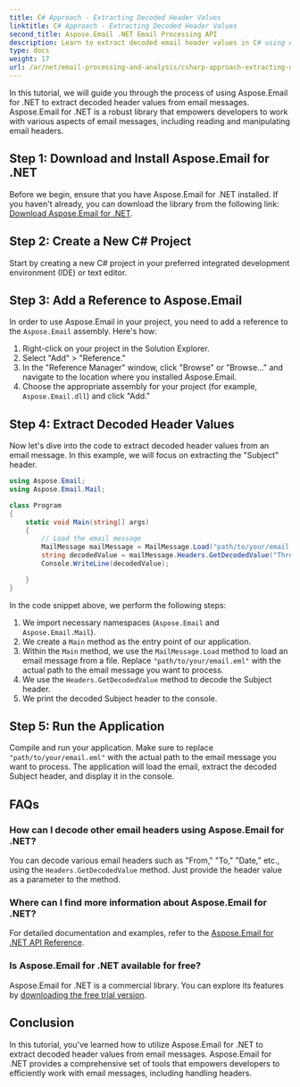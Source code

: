 ```yaml
---
title: C# Approach - Extracting Decoded Header Values
linktitle: C# Approach - Extracting Decoded Header Values
second_title: Aspose.Email .NET Email Processing API
description: Learn to extract decoded email header values in C# using Aspose.Email for .NET. Comprehensive guide with code examples.
type: docs
weight: 17
url: /ar/net/email-processing-and-analysis/csharp-approach-extracting-decoded-header-values/
---
```


In this tutorial, we will guide you through the process of using Aspose.Email for .NET to extract decoded header values from email messages. Aspose.Email for .NET is a robust library that empowers developers to work with various aspects of email messages, including reading and manipulating email headers.

## Step 1: Download and Install Aspose.Email for .NET

Before we begin, ensure that you have Aspose.Email for .NET installed. If you haven't already, you can download the library from the following link: [Download Aspose.Email for .NET](https://releases.aspose.com/email/net).

## Step 2: Create a New C# Project

Start by creating a new C# project in your preferred integrated development environment (IDE) or text editor.

## Step 3: Add a Reference to Aspose.Email

In order to use Aspose.Email in your project, you need to add a reference to the `Aspose.Email` assembly. Here's how:

1. Right-click on your project in the Solution Explorer.
2. Select "Add" > "Reference."
3. In the "Reference Manager" window, click "Browse" or "Browse..." and navigate to the location where you installed Aspose.Email.
4. Choose the appropriate assembly for your project (for example, `Aspose.Email.dll`) and click "Add."

## Step 4: Extract Decoded Header Values

Now let's dive into the code to extract decoded header values from an email message. In this example, we will focus on extracting the "Subject" header.

```csharp
using Aspose.Email;
using Aspose.Email.Mail;

class Program
{
    static void Main(string[] args)
    {
        // Load the email message
		MailMessage mailMessage = MailMessage.Load("path/to/your/email.eml");
		string decodedValue = mailMessage.Headers.GetDecodedValue("Thread-Topic");
		Console.WriteLine(decodedValue);

    }
}
```

In the code snippet above, we perform the following steps:

1. We import necessary namespaces (`Aspose.Email` and `Aspose.Email.Mail`).
2. We create a `Main` method as the entry point of our application.
3. Within the `Main` method, we use the `MailMessage.Load` method to load an email message from a file. Replace `"path/to/your/email.eml"` with the actual path to the email message you want to process.
4. We use the `Headers.GetDecodedValue` method to decode the Subject header.
5. We print the decoded Subject header to the console.

## Step 5: Run the Application

Compile and run your application. Make sure to replace `"path/to/your/email.eml"` with the actual path to the email message you want to process. The application will load the email, extract the decoded Subject header, and display it in the console.

## FAQs

### How can I decode other email headers using Aspose.Email for .NET?

You can decode various email headers such as "From," "To," "Date," etc., using the `Headers.GetDecodedValue` method. Just provide the header value as a parameter to the method.

### Where can I find more information about Aspose.Email for .NET?

For detailed documentation and examples, refer to the [Aspose.Email for .NET API Reference](https://reference.aspose.com/email/net).

### Is Aspose.Email for .NET available for free?

Aspose.Email for .NET is a commercial library. You can explore its features by [downloading the free trial version](https://releases.aspose.com/email/net).

## Conclusion

In this tutorial, you've learned how to utilize Aspose.Email for .NET to extract decoded header values from email messages. Aspose.Email for .NET provides a comprehensive set of tools that empowers developers to efficiently work with email messages, including handling headers.